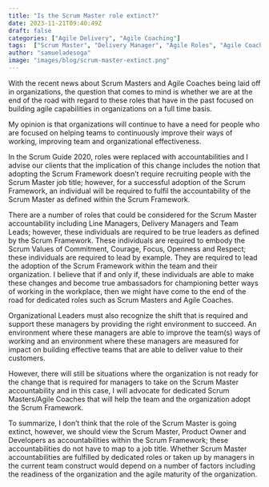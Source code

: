 ```yaml
---
title: "Is the Scrum Master role extinct?"
date: 2023-11-21T09:40:49Z
draft: false
categories: ["Agile Delivery", "Agile Coaching"]
tags:  ["Scrum Master", "Delivery Manager", "Agile Roles", "Agile Coaches"]
author: "samueladesoga"
image: "images/blog/scrum-master-extinct.png"
---
```

 
With the recent news about Scrum Masters and Agile Coaches being laid off in organizations, the question that comes to mind is whether we are at the end of the road with regard to these roles that have in the past focused on building agile capabilities in organizations on a full time basis.
 
My opinion is that organizations will continue to have a need for people who are focused on helping teams to continuously improve their ways of working, improving team and organizational effectiveness.
 
In the Scrum Guide 2020, roles were replaced with accountabilities and I advise our clients that the implication of this change includes the notion that adopting the Scrum Framework doesn’t require recruiting people with the Scrum Master job title; however, for a successful adoption of the Scrum Framework, an individual will be required to fulfil the accountability of the Scrum Master as defined within the Scrum Framework.
 
There are a number of roles that could be considered for the Scrum Master accountability including Line Managers, Delivery Managers and Team Leads; however, these individuals are required to be true leaders as defined by the Scrum Framework. These individuals are required to embody the Scrum Values of Commitment, Courage, Focus, Openness and Respect; these individuals are required to lead by example. They are required to lead the adoption of the Scrum Framework within the team and their organization. I believe that if and only if, these individuals are able to make these changes and become true ambassadors for championing better ways of working in the workplace, then we might have come to the end of the road for dedicated roles such as Scrum Masters and Agile Coaches.
 
Organizational Leaders must also recognize the shift that is required and support these managers by providing the right environment to succeed. An environment where these managers are able to improve the team(s) ways of working and an environment where these managers are measured for impact on building effective teams that are able to deliver value to their customers.
 
However, there will still be situations where the organization is not ready for the change that is required for managers to take on the Scrum Master accountability and in this case, I will advocate for dedicated Scrum Masters/Agile Coaches that will help the team and the organization adopt the Scrum Framework.
 
To summarize, I don’t think that the role of the Scrum Master is going extinct, however, we should view the Scrum Master, Product Owner and Developers as accountabilities within the Scrum Framework; these accountabilities do not have to map to a job title. Whether Scrum Master accountabilities are fulfilled by dedicated roles or taken up by managers in the current team construct would depend on a number of factors including the readiness of the organization and the agile maturity of the organization.
 

